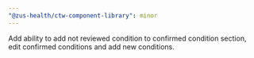 ```yaml
---
"@zus-health/ctw-component-library": minor
---
```


Add ability to add not reviewed condition to confirmed condition section, edit confirmed conditions and add new conditions.
